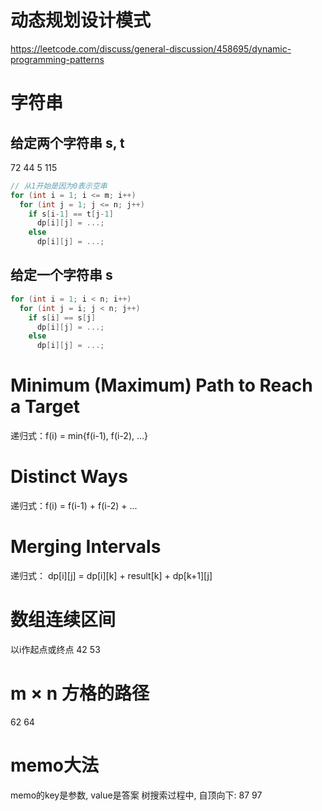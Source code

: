 # 动态规划设计模式
https://leetcode.com/discuss/general-discussion/458695/dynamic-programming-patterns

# 字符串
## 给定两个字符串 s, t
72  44  5  115
~~~c++
// 从1开始是因为0表示空串
for (int i = 1; i <= m; i++)
  for (int j = 1; j <= n; j++)
    if s[i-1] == t[j-1]
      dp[i][j] = ...;
    else
      dp[i][j] = ...;
~~~
## 给定一个字符串 s
~~~c++
for (int i = 1; i < n; i++)
  for (int j = i; j < n; j++)
    if s[i] == s[j]
      dp[i][j] = ...;
    else
      dp[i][j] = ...;
~~~

# Minimum (Maximum) Path to Reach a Target
递归式：f(i) = min{f(i-1), f(i-2), ...}

# Distinct Ways
递归式：f(i) = f(i-1) + f(i-2) + ...

# Merging Intervals
递归式： dp[i][j] = dp[i][k] + result[k] + dp[k+1][j]

# 数组连续区间
以i作起点或终点
42
53

# m × n 方格的路径
62
64

# memo大法
memo的key是参数, value是答案
树搜索过程中, 自顶向下: 87 97